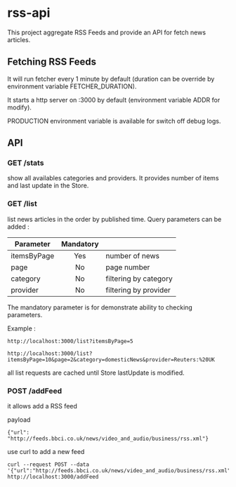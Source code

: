 # rss-api

This project aggregate RSS Feeds and provide an API for fetch news articles.

## Fetching RSS Feeds

It will run fetcher every 1 minute by default (duration can be override by environment variable FETCHER_DURATION).

It starts a http server on :3000 by default (environment variable ADDR for modify).

PRODUCTION environment variable is available for switch off debug logs. 

## API

### GET /stats

show all availables categories and providers. It provides number of items and last update in the Store.


### GET /list

list news articles in the order by published time.
Query parameters can be added :

| Parameter     | Mandatory     |                          |
| ------------- |:-------------:| :----------------------- |
| itemsByPage   | Yes           |   number of news         |
| page          | No            |   page number            |
| category      | No            |    filtering by category |
| provider      | No            |    filtering by provider |

The mandatory parameter is for demonstrate ability to checking parameters.

Example :
```
http://localhost:3000/list?itemsByPage=5

http://localhost:3000/list?itemsByPage=10&page=2&category=domesticNews&provider=Reuters:%20UK
```

all list requests are cached until Store lastUpdate is modified.

### POST /addFeed

it allows add a RSS feed

payload
```
{"url": "http://feeds.bbci.co.uk/news/video_and_audio/business/rss.xml"}
```

use curl to add a new feed

```
curl --request POST --data '{"url":"http://feeds.bbci.co.uk/news/video_and_audio/business/rss.xml"}'  http://localhost:3000/addFeed
```

